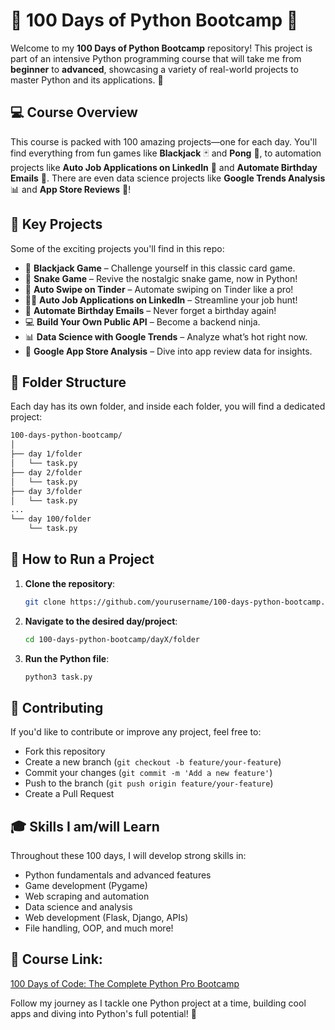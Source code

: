 # 🐍 **100 Days of Python Bootcamp** 🎉

Welcome to my **100 Days of Python Bootcamp** repository! This project is part of an intensive Python programming course that will take me from **beginner** to **advanced**, showcasing a variety of real-world projects to master Python and its applications. 🚀

## 💻 **Course Overview**
This course is packed with 100 amazing projects—one for each day. You'll find everything from fun games like **Blackjack** 🃏 and **Pong** 🏓, to automation projects like **Auto Job Applications on LinkedIn** 💼 and **Automate Birthday Emails** 📧. There are even data science projects like **Google Trends Analysis** 📊 and **App Store Reviews** 📱!

## 🌟 **Key Projects**
Some of the exciting projects you'll find in this repo:
- 🎲 **Blackjack Game** – Challenge yourself in this classic card game.
- 🐍 **Snake Game** – Revive the nostalgic snake game, now in Python!
- 📱 **Auto Swipe on Tinder** – Automate swiping on Tinder like a pro!
- 🧑‍💼 **Auto Job Applications on LinkedIn** – Streamline your job hunt!
- 🎂 **Automate Birthday Emails** – Never forget a birthday again!
- 💻 **Build Your Own Public API** – Become a backend ninja.
- 📊 **Data Science with Google Trends** – Analyze what’s hot right now.
- 🔎 **Google App Store Analysis** – Dive into app review data for insights.

## 📂 **Folder Structure**
Each day has its own folder, and inside each folder, you will find a dedicated project:
```bash
100-days-python-bootcamp/
│
├── day 1/folder
│   └── task.py
├── day 2/folder
│   └── task.py
├── day 3/folder
│   └── task.py
...
└── day 100/folder
    └── task.py
```

## 🚀 **How to Run a Project**
1. **Clone the repository**:  
   ```bash
   git clone https://github.com/yourusername/100-days-python-bootcamp.git
   ```

2. **Navigate to the desired day/project**:  
   ```bash
   cd 100-days-python-bootcamp/dayX/folder
   ```

3. **Run the Python file**:  
   ```bash
   python3 task.py
   ```

## 🤝 **Contributing**
If you'd like to contribute or improve any project, feel free to:
- Fork this repository
- Create a new branch (`git checkout -b feature/your-feature`)
- Commit your changes (`git commit -m 'Add a new feature'`)
- Push to the branch (`git push origin feature/your-feature`)
- Create a Pull Request

## 🎓 **Skills I am/will Learn**
Throughout these 100 days, I will develop strong skills in:
- Python fundamentals and advanced features
- Game development (Pygame)
- Web scraping and automation
- Data science and analysis
- Web development (Flask, Django, APIs)
- File handling, OOP, and much more!

## 🔗 **Course Link:**
[100 Days of Code: The Complete Python Pro Bootcamp]([https://linkedin.com/in/yourprofile](https://www.udemy.com/course/100-days-of-code/learn/lecture/19110394#overview))


Follow my journey as I tackle one Python project at a time, building cool apps and diving into Python's full potential! 🌟
